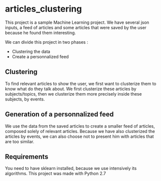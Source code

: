 # articles_clustering

This project is a sample Machine Learning project.
We have several json inputs, a feed of articles and some articles that were saved by the user because he found them interesting.

We can divide this project in two phases :
- Clustering the data
- Create a personnalized feed

## Clustering
To find relevant articles to show the user, we first want to clusterize them to know what do they talk about. 
We first clusterize these articles by subjects/topics, then we clusterize them more precisely inside these subjects, by events.

## Generation of a personnalized feed
We use the data from the saved articles to create a smaller feed of articles, composed solely of relevant articles. Because we have also clusterized the articles by events, we can also choose not to present him with articles that are too similar.

## Requirements
You need to have sklearn installed, because we use intensively its algorithms. This project was made with Python 2.7